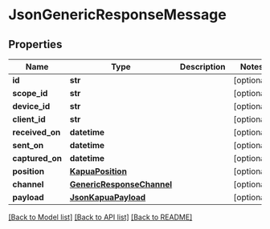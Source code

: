 # JsonGenericResponseMessage

## Properties
Name | Type | Description | Notes
------------ | ------------- | ------------- | -------------
**id** | **str** |  | [optional] 
**scope_id** | **str** |  | [optional] 
**device_id** | **str** |  | [optional] 
**client_id** | **str** |  | [optional] 
**received_on** | **datetime** |  | [optional] 
**sent_on** | **datetime** |  | [optional] 
**captured_on** | **datetime** |  | [optional] 
**position** | [**KapuaPosition**](KapuaPosition.md) |  | [optional] 
**channel** | [**GenericResponseChannel**](GenericResponseChannel.md) |  | [optional] 
**payload** | [**JsonKapuaPayload**](JsonKapuaPayload.md) |  | [optional] 

[[Back to Model list]](../README.md#documentation-for-models) [[Back to API list]](../README.md#documentation-for-api-endpoints) [[Back to README]](../README.md)


